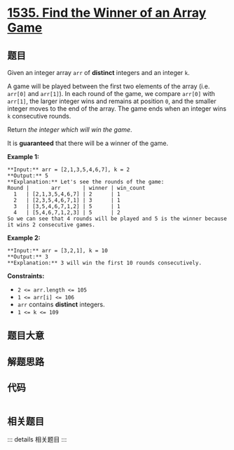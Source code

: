 # [1535. Find the Winner of an Array Game](https://leetcode.com/problems/find-the-winner-of-an-array-game)

## 题目

Given an integer array `arr` of **distinct** integers and an integer `k`.

A game will be played between the first two elements of the array (i.e.
`arr[0]` and `arr[1]`). In each round of the game, we compare `arr[0]` with
`arr[1]`, the larger integer wins and remains at position `0`, and the smaller
integer moves to the end of the array. The game ends when an integer wins `k`
consecutive rounds.

Return _the integer which will win the game_.

It is **guaranteed** that there will be a winner of the game.



**Example 1:**

    
    
    **Input:** arr = [2,1,3,5,4,6,7], k = 2
    **Output:** 5
    **Explanation:** Let's see the rounds of the game:
    Round |       arr       | winner | win_count
      1   | [2,1,3,5,4,6,7] | 2      | 1
      2   | [2,3,5,4,6,7,1] | 3      | 1
      3   | [3,5,4,6,7,1,2] | 5      | 1
      4   | [5,4,6,7,1,2,3] | 5      | 2
    So we can see that 4 rounds will be played and 5 is the winner because it wins 2 consecutive games.
    

**Example 2:**

    
    
    **Input:** arr = [3,2,1], k = 10
    **Output:** 3
    **Explanation:** 3 will win the first 10 rounds consecutively.
    



**Constraints:**

  * `2 <= arr.length <= 105`
  * `1 <= arr[i] <= 106`
  * `arr` contains **distinct** integers.
  * `1 <= k <= 109`


## 题目大意

## 解题思路

## 代码

```javascript

```

## 相关题目

::: details 相关题目
:::
